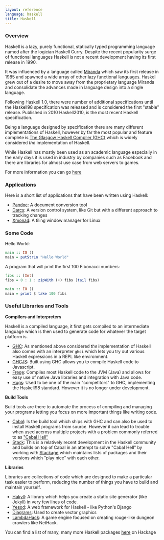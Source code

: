 ```yaml
---
layout: reference
language: haskell
title: Haskell
---
```


### Overview 

Haskell is a lazy, purely functional, statically typed programming language
named after the logician Haskell Curry. Despite the recent popularity surge of
functional languages Haskell is not a recent development having its first
release in 1990.

It was influenced by a language called [Miranda][miranda] which saw its first
release in 1985 and spawned a wide array of other lazy functional languages.
Haskell grew out of a desire to move away from the proprietary language Miranda
and consolidate the advances made in language design into a single language.

Following Haskell 1.0, there were number of additional specifications until the
Haskell98 specification was released and is considered the first "stable"
release. Published in 2010 Haskell2010, is the most recent Haskell
specification.

Being a language designed by specification there are many different
implementations of Haskell, however by far the most popular and feature complete
is [The Glasgow Haskell Compiler (GHC)][ghc] which is widely considered _the_
implementation of Haskell.

While Haskell has mostly been used as an academic language especially in the
early days it is used in industry by companies such as Facebook and there are
libraries for almost use case from web servers to games.

For more information you can go [here][haskell-wiki]


### Applications

Here is a short list of applications that have been written using Haskell:

- [Pandoc][pandoc]: A document conversion tool
- [Darcs][darcs]: A version control system, like Git but with a different
  approach to tracking changes
- [Xmonad][xmonad]: A tiling window manager for Linux

### Some Code

Hello World:

``` haskell
main :: IO ()
main = putStrLn "Hello World"
```

A program that will print the first 100 Fibonacci numbers:

``` haskell
fibs :: [Int]
fibs = 0 : 1 : zipWith (+) fibs (tail fibs)

main :: IO ()
main = print $ take 100 fibs
```

### Useful Libraries and Tools

__Compilers and Interpreters__

Haskell is a compiled language, it first gets compiled to an intermediate
language which is then used to generate code for whatever the target platform
is.

- [GHC][ghc]: As mentioned above considered _the_ implementation of Haskell also
  comes with an interpreter `ghci` which lets you try out various Haskell
  expressions in a REPL like environment.
- [GHCJS][ghcjs]: Built using GHC allows you to compile Haskell code to
  Javascript.
- [Frege][frege]: Compiles most Haskell code to the JVM (Java) and allows for
  easy use of native Java libraries and integration with Java code.
- [Hugs][hugs]: Used to be one of the main "competitors" to GHC, implementing
  the Haskell98 standard. However it is no longer under development.
  
__Build Tools__

Build tools are there to automate the process of compiling and managing your
programs letting you focus on more important things like writing code.

- [Cabal][cabal]: Is the build tool which ships with GHC and can also be used to
  install Haskell programs from source. However it can lead to trouble when used
  accross multiple projects with a problem commonly referred to as
  ["Cabal Hell"][cabal-hell]
- [Stack][stack]: This is a relatively recent development in the Haskell
   community and builds on top of Cabal in an attempt to solve "Cabal Hell" by
   working with [Stackage][stackage] which maintains lists of packages and their
   versions which "play nice" with each other.
   
__Libraries__

Libraries are collections of code which are designed to make a particular task
easier to perform, reducing the number of things you have to build and maintain
yourself.

- [Hakyll][hakyll]: A library which helps you create a static site generator
  (like Jekyll) in very few lines of code.
- [Yesod][yesod]: A web framework for Haskell - like Python's Django
- [Diagrams][diagrams]: Used to create vector graphics
- [LambdaHack][lambdahack]: A game engine focused on creating rouge-like dungeon
  crawlers like NetHack.

You can find a list of many, many more Haskell packages [here][hackage] on
Hackage

[cabal]:        https://www.haskell.org/cabal/
[cabal-hell]:   https://en.wikipedia.org/wiki/Cabal_(software)#Criticism
[darcs]:        http://darcs.net/
[diagrams]:     http://projects.haskell.org/diagrams/
[frege]:        https://github.com/Frege/frege
[ghc]:          https://www.haskell.org/ghc/
[ghcjs]:        https://github.com/ghcjs/ghcjs
[hackage]:      https://hackage.haskell.org/packages
[hakyll]:       https://jaspervdj.be/hakyll/
[haskell-wiki]: https://en.wikipedia.org/wiki/Haskell_(programming_language)
[hugs]:         https://www.haskell.org/hugs/
[lambdahack]:   https://hackage.haskell.org/package/LambdaHack
[miranda]:      https://en.wikipedia.org/wiki/Miranda_(programming_language)
[pandoc]:       http://pandoc.org/
[stack]:        http://www.haskellstack.org/
[stackage]:     https://www.stackage.org/
[xmonad]:       http://xmonad.org/
[yesod]:        http://www.yesodweb.com/











 
